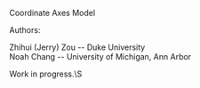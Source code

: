 Coordinate Axes Model

Authors:

Zhihui (Jerry) Zou -- Duke University\
Noah Chang -- University of Michigan, Ann Arbor

Work in progress.\S
